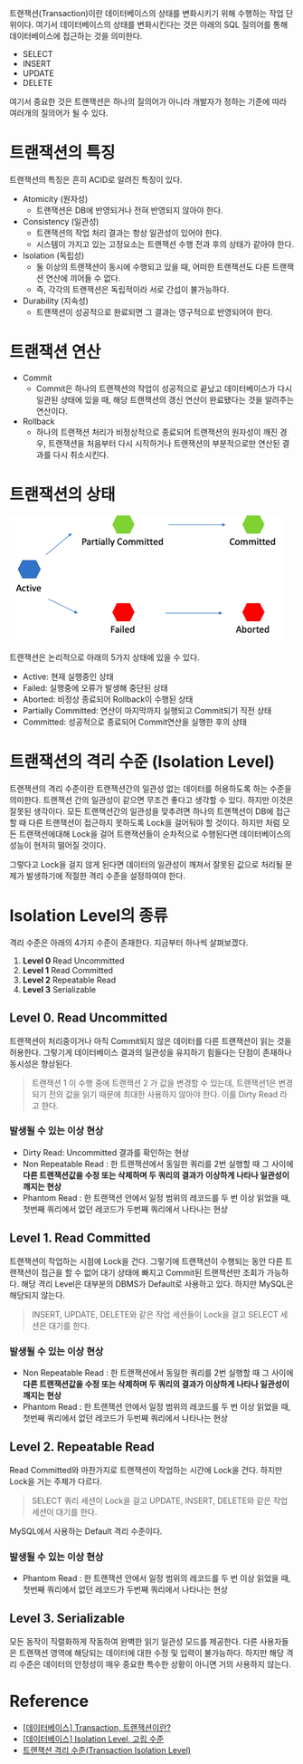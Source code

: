 트랜잭션(Transaction)이란 데이터베이스의 상태를 변화시키기 위해 수행하는 작업 단위이다. 여기서 데이터베이스의 상태를 변화시킨다는 것은 아래의 SQL 질의어를 통해 데이터베이스에 접근하는 것을 의미한다.

- SELECT
- INSERT
- UPDATE
- DELETE

여기서 중요한 것은 트랜잭션은 하나의 질의어가 아니라 개발자가 정하는 기준에 따라 여러개의 질의어가 될 수 있다.

# 트랜잭션의 특징

트랜잭션의 특징은 흔히 ACID로 알려진 특징이 있다.

- Atomicity (원자성)
  - 트랜잭션은 DB에 반영되거나 전혀 반영되지 않아야 한다.
- Consistency (일관성)
  - 트랜잭션의 작업 처리 결과는 항상 일관성이 있어야 한다.
  - 시스템이 가지고 있는 고정요소는 트랜잭션 수행 전과 후의 상태가 같아야 한다.
- Isolation (독립성)
  - 둘 이상의 트랜잭션이 동시에 수행되고 있을 때, 어떠한 트랜잭션도 다른 트랜잭션 연산에 끼어들 수 없다.
  - 즉, 각각의 트랜잭션은 독립적이라 서로 간섭이 불가능하다.
- Durability (지속성)
  - 트랜잭션이 성공적으로 완료되면 그 결과는 영구적으로 반영되어야 한다.

# 트랜잭션 연산

- Commit
  - Commit은 하나의 트랜잭션의 작업이 성공적으로 끝났고 데이터베이스가 다시 일관된 상태에 있을 때, 해당 트랜잭션의 갱신 연산이 완료됐다는 것을 알려주는 연산이다.
- Rollback
  - 하나의 트랜잭션 처리가 비정상적으로 종료되어 트랜잭션의 원자성이 깨진 경우, 트랜잭션을 처음부터 다시 시작하거나 트랜잭션의 부분적으로만 연산된 결과를 다시 취소시킨다.

# 트랜잭션의 상태

![Untitled](img/transactionStatus.png)

트랜잭션은 논리적으로 아래의 5가지 상태에 있을 수 있다.

- Active: 현재 실행중인 상태
- Failed: 실행중에 오류가 발생해 중단된 상태
- Aborted: 비정상 종료되어 Rollback이 수행된 상태
- Partially Committed: 연산이 마지막까지 실행되고 Commit되기 직전 상태
- Committed: 성공적으로 종료되어 Commit연산을 실행한 후의 상태

# 트랜잭션의 격리 수준 (Isolation Level)

트랜잭션의 격리 수준이란 트랜잭션간의 일관성 없는 데이터를 허용하도록 하는 수준을 의미한다. 트랜잭션 간의 일관성이 같으면 무조건 좋다고 생각할 수 있다. 하지만 이것은 잘못된 생각이다. 모든 트랜잭션간의 일관성을 맞추려면 하나의 트랜잭션이 DB에 접근할 때 다른 트랜잭션이 접근하지 못하도록 Lock을 걸어둬야 할 것이다. 하지만 처럼 모든 트랜잭션에대해 Lock을 걸어 트랜잭션들이 순차적으로 수행된다면 데이터베이스의 성능이 현저히 떨어질 것이다.

그렇다고 Lock을 걸지 않게 된다면 데이터의 일관성이 깨져서 잘못된 값으로 처리될 문제가 발생하기에 적절한 격리 수준을 설정하여야 한다.

# Isolation Level의 종류

격리 수준은 아래의 4가지 수준이 존재한다. 지금부터 하나씩 살펴보겠다.

1. **Level 0** Read Uncommitted
2. **Level 1** Read Committed
3. **Level 2** Repeatable Read
4. **Level 3** Serializable

## Level 0. Read Uncommitted

트랜잭션이 처리중이거나 아직 Commit되지 않은 데이터를 다른 트랜잭션이 읽는 것을 허용한다. 그렇기게 데이터베이스 결과의 일관성을 유지하기 힘들다는 단점이 존재하나 동시성은 향상된다.

> 트랜잭션 1 이 수행 중에 트랜잭션 2 가 값을 변경할 수 있는데, 트랜잭션1은 변경되기 전의 값을 읽기 때문에 최대한 사용하지 않아야 한다. 이를 Dirty Read 라고 한다.
>

### 발생될 수 있는 이상 현상

- Dirty Read: Uncommitted 결과를 확인하는 현상
- Non Repeatable Read : 한 트랜잭션에서 동일한 쿼리를 2번 실행할 때 그 사이에 **다른 트랜잭션값을 수정 또는 삭제하며 두 쿼리의 결과가 이상하게 나타나 일관성이 깨지는 현상**
- Phantom Read : 한 트랜잭션 안에서 일정 범위의 레코드를 두 번 이상 읽었을 때, 첫번째 쿼리에서 없던 레코드가 두번째 쿼리에서 나타나는 현상

## Level 1. Read Committed

트랜잭션이 작업하는 시점에 Lock을 건다. 그렇기에 트랜잭션이 수행되는 동안 다른 트랜잭션이 접근을 할 수 없어 대기 상태에 빠지고 Commit된 트랜잭션만 조회가 가능하다. 해당 격리 Level은 대부분의 DBMS가 Default로 사용하고 있다. 하지만 MySQL은 해당되지 않는다.

> INSERT, UPDATE, DELETE와 같은 작업 세션들이 Lock을 걸고 SELECT 세션은 대기를 한다.
>

### 발생될 수 있는 이상 현상

- Non Repeatable Read : 한 트랜잭션에서 동일한 쿼리를 2번 실행할 때 그 사이에 **다른 트랜잭션값을 수정 또는 삭제하며 두 쿼리의 결과가 이상하게 나타나 일관성이 깨지는 현상**
- Phantom Read : 한 트랜잭션 안에서 일정 범위의 레코드를 두 번 이상 읽었을 때, 첫번째 쿼리에서 없던 레코드가 두번째 쿼리에서 나타나는 현상

## Level 2. Repeatable Read

Read Committed와 마찬가지로 트랜잭션이 작업하는 시간에 Lock을 건다. 하지만 Lock을 거는 주체가 다르다.

> SELECT 쿼리 세션이 Lock을 걸고 UPDATE, INSERT, DELETE와 같은 작업 세션이 대기를 한다.
>

MySQL에서 사용하는 Default 격리 수준이다.

### 발생될 수 있는 이상 현상

- Phantom Read : 한 트랜잭션 안에서 일정 범위의 레코드를 두 번 이상 읽었을 때, 첫번째 쿼리에서 없던 레코드가 두번째 쿼리에서 나타나는 현상

## Level 3. Serializable

모든 동작이 직렬화하게 작동하여 완벽한 읽기 일관성 모드를 제공한다. 다른 사용자들은 트랜잭션 영역에 해당되는 데이터에 대한 수정 및 입력이 불가능하다. 하지만 해당 격리 수준은 데이터의 안정성이 매우 중요한 특수한 상황이 아니면 거의 사용하지 않는다.

# Reference 
- [[데이터베이스] Transaction, 트랜잭션이란?](https://wonit.tistory.com/462)
- [[데이터베이스] Isolation Level, 고립 수준](https://wonit.tistory.com/463?category=790502)
- [트랜잭션 격리 수준(Transaction Isolation Level)](https://gyoogle.dev/blog/computer-science/data-base/Transaction%20Isolation%20Level.html)
